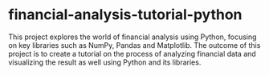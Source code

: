 # financial-analysis-tutorial-python
This project explores the world of financial analysis using Python, focusing on key libraries such as NumPy, Pandas and Matplotlib. The outcome of this project is to create a tutorial on the process of analyzing financial data and visualizing the result as well using Python and its libraries. 

